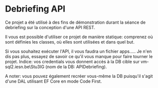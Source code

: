 # Debriefing API    

Ce projet a été utilisé à des fins de démonstration durant la séance de debriefing sur la conception d'une API REST.

Il vous est possible d'utiliser ce projet de manière statique: comprenez où sont définies les classes, où elles sont utilisées et dans quel but.

Si vous souhaitez exécuter l'API, il vous faudra un fichier apps..... Je n'en dis pas plus, essayez de savoir ce qu'il vous manque pour faire tourner le projet. Indice: vos credentials vous donnent accès à la DB cible sur vm-sql2.iesn.be\Stu3IG (nom de la DB: APIDebriefing).

A noter: vous pouvez également recréer vous-même la DB puisqu'il s'agit d'une DAL utilisant EF Core en mode Code First. 

